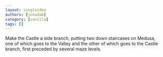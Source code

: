 ```yaml
---
layout: singleidea
authors: [jonadab]
category: [vanilla]
tags: []
---
```

Make the Castle a side branch, putting two down staircases on Medusa, one of which goes to the Valley and the other of which goes to the Castle branch, first preceded by several maze levels.
